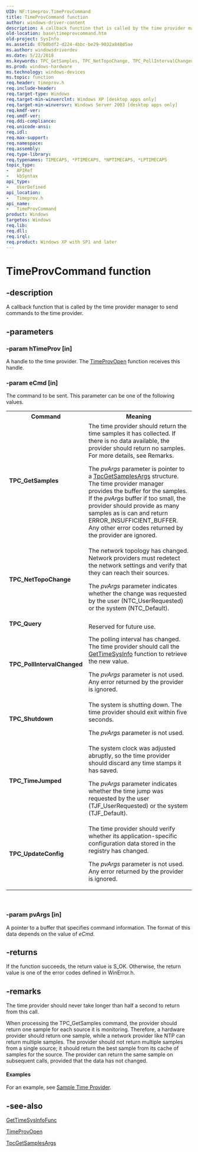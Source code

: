 ```yaml
---
UID: NF:timeprov.TimeProvCommand
title: TimeProvCommand function
author: windows-driver-content
description: A callback function that is called by the time provider manager to send commands to the time provider.
old-location: base\timeprovcommand.htm
old-project: SysInfo
ms.assetid: 07b0bdf2-d224-4bbc-be29-9032a848d5ae
ms.author: windowsdriverdev
ms.date: 5/22/2018
ms.keywords: TPC_GetSamples, TPC_NetTopoChange, TPC_PollIntervalChanged, TPC_Query, TPC_Shutdown, TPC_TimeJumped, TPC_UpdateConfig, TimeProvCommand, TimeProvCommand callback, TimeProvCommand callback function, _win32_timeprovcommand, base.timeprovcommand, timeprov/TimeProvCommand
ms.prod: windows-hardware
ms.technology: windows-devices
ms.topic: function
req.header: timeprov.h
req.include-header: 
req.target-type: Windows
req.target-min-winverclnt: Windows XP [desktop apps only]
req.target-min-winversvr: Windows Server 2003 [desktop apps only]
req.kmdf-ver: 
req.umdf-ver: 
req.ddi-compliance: 
req.unicode-ansi: 
req.idl: 
req.max-support: 
req.namespace: 
req.assembly: 
req.type-library: 
req.typenames: TIMECAPS, *PTIMECAPS, *NPTIMECAPS, *LPTIMECAPS
topic_type:
-	APIRef
-	kbSyntax
api_type:
-	UserDefined
api_location:
-	Timeprov.h
api_name:
-	TimeProvCommand
product: Windows
targetos: Windows
req.lib: 
req.dll: 
req.irql: 
req.product: Windows XP with SP1 and later
---
```


# TimeProvCommand function


## -description


A callback function that is called by the time provider manager to send commands to the time provider.


## -parameters




### -param hTimeProv [in]

A handle to the time provider. The 
<a href="https://msdn.microsoft.com/cf4f8d00-4c6f-4036-a179-444ff7505ab4">TimeProvOpen</a> function receives this handle.


### -param eCmd [in]

The command to be sent. This parameter can be one of the following values. 



<table>
<tr>
<th>Command</th>
<th>Meaning</th>
</tr>
<tr>
<td width="40%"><a id="TPC_GetSamples"></a><a id="tpc_getsamples"></a><a id="TPC_GETSAMPLES"></a><dl>
<dt><b>TPC_GetSamples</b></dt>
</dl>
</td>
<td width="60%">
The time provider should return the time samples it has collected. If there is no data available, the provider should return no samples. For more details, see Remarks. 




The <i>pvArgs</i> parameter is pointer to a 
<a href="https://msdn.microsoft.com/7e92a7c1-6927-4d53-8252-6bdd424d6e0c">TpcGetSamplesArgs</a> structure. The time provider manager provides the buffer for the samples. If the <i>pvArgs</i> buffer if too small, the provider should provide as many samples as is can and return ERROR_INSUFFICIENT_BUFFER. Any other error codes returned by the provider are ignored.

</td>
</tr>
<tr>
<td width="40%"><a id="TPC_NetTopoChange"></a><a id="tpc_nettopochange"></a><a id="TPC_NETTOPOCHANGE"></a><dl>
<dt><b>TPC_NetTopoChange</b></dt>
</dl>
</td>
<td width="60%">
The network topology has changed. Network providers must redetect the network settings and verify that they can reach their sources. 




The <i>pvArgs</i> parameter indicates whether the change was requested by the user (NTC_UserRequested) or the system (NTC_Default).

</td>
</tr>
<tr>
<td width="40%"><a id="TPC_Query"></a><a id="tpc_query"></a><a id="TPC_QUERY"></a><dl>
<dt><b>TPC_Query</b></dt>
</dl>
</td>
<td width="60%">
Reserved for future use.

</td>
</tr>
<tr>
<td width="40%"><a id="TPC_PollIntervalChanged"></a><a id="tpc_pollintervalchanged"></a><a id="TPC_POLLINTERVALCHANGED"></a><dl>
<dt><b>TPC_PollIntervalChanged</b></dt>
</dl>
</td>
<td width="60%">
The polling interval has changed. The time provider should call the 
<a href="https://msdn.microsoft.com/e1b527e2-ab7c-4106-b203-e74b4ce2a89b">GetTimeSysInfo</a> function to retrieve the new value. 




The <i>pvArgs</i> parameter is not used. Any error returned by the provider is ignored.

</td>
</tr>
<tr>
<td width="40%"><a id="TPC_Shutdown"></a><a id="tpc_shutdown"></a><a id="TPC_SHUTDOWN"></a><dl>
<dt><b>TPC_Shutdown</b></dt>
</dl>
</td>
<td width="60%">
The system is shutting down. The time provider should exit within five seconds. 




The <i>pvArgs</i> parameter is not used.

</td>
</tr>
<tr>
<td width="40%"><a id="TPC_TimeJumped"></a><a id="tpc_timejumped"></a><a id="TPC_TIMEJUMPED"></a><dl>
<dt><b>TPC_TimeJumped</b></dt>
</dl>
</td>
<td width="60%">
The system clock was adjusted abruptly, so the time provider should discard any time stamps it has saved. 




The <i>pvArgs</i> parameter indicates whether the time jump was requested by the user (TJF_UserRequested) or the system (TJF_Default).

</td>
</tr>
<tr>
<td width="40%"><a id="TPC_UpdateConfig"></a><a id="tpc_updateconfig"></a><a id="TPC_UPDATECONFIG"></a><dl>
<dt><b>TPC_UpdateConfig</b></dt>
</dl>
</td>
<td width="60%">
The time provider should verify whether its application-specific configuration data stored in the registry has changed. 




The <i>pvArgs</i> parameter is not used. Any error returned by the provider is ignored.

</td>
</tr>
</table>
 


### -param pvArgs [in]

A pointer to a buffer that specifies command information. The format of this data depends on the value of <i>eCmd</i>.


## -returns



If the function succeeds, the return value is S_OK. Otherwise, the return value is one of the error codes defined in WinError.h.




## -remarks



The time provider should never take longer than half a second to return from this call.

When processing the TPC_GetSamples command, the provider should return one sample for each source it is monitoring. Therefore, a hardware provider should return one sample, while a network provider like NTP can return multiple samples. The provider should not return multiple samples from a single source; it should return the best sample from its cache of samples for the source. The provider can return the same sample on subsequent calls, provided that the data has not changed.


#### Examples

For an example, see <a href="https://msdn.microsoft.com/6be08c49-be68-4b75-b740-fc1d5a2ff592">Sample Time Provider</a>.

<div class="code"></div>



## -see-also




<a href="https://msdn.microsoft.com/e1b527e2-ab7c-4106-b203-e74b4ce2a89b">GetTimeSysInfoFunc</a>



<a href="https://msdn.microsoft.com/cf4f8d00-4c6f-4036-a179-444ff7505ab4">TimeProvOpen</a>



<a href="https://msdn.microsoft.com/7e92a7c1-6927-4d53-8252-6bdd424d6e0c">TpcGetSamplesArgs</a>
 

 

